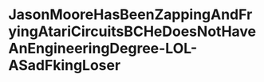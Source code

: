 # JasonMooreHasBeenZappingAndFryingAtariCircuitsBCHeDoesNotHaveAnEngineeringDegree-LOL-ASadFkingLoser